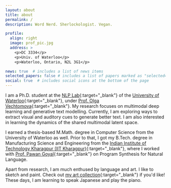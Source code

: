 ```yaml
---
layout: about
title: about
permalink: /
description: Word Nerd. Sherlockologist. Vegan.

profile:
  align: right
  image: prof_pic.jpg
  address: >
    <p>DC 3334</p>
    <p>Univ. of Waterloo</p>
    <p>Waterloo, Ontario, N2L 3G1</p>

news: true  # includes a list of news items
selected_papers: false # includes a list of papers marked as "selected={true}"
social: true  # includes social icons at the bottom of the page
---
```


I am a Ph.D. student at the [NLP Lab](https://ov-research.uwaterloo.ca/NLP_lab.html){:target="\_blank"} of the [University of Waterloo](https://cs.uwaterloo.ca/){:target="\_blank"}, under [Prof. Olga Vechtomova](https://ov-research.uwaterloo.ca/){:target="\_blank"}.
My research focuses on multimodal deep learning and generative text modelling.
Currently, I am exploring ways to extract visual and auditory cues to generate better text.
I am also interested in learning the dynamics of the shared multimodal latent space.

I earned a thesis-based M.Math. degree in Computer Science from the University of Waterloo as well.
Prior to that, I got my B.Tech. degree in Manufacturing Science and Engineering from the [Indian Institute of Technology Kharagpur (IIT Kharagpur)](http://iitkgp.ac.in/){:target="\_blank"}, where I worked with [Prof. Pawan Goyal](https://cse.iitkgp.ac.in/~pawang/){:target="\_blank"} on Program Synthesis for Natural Language.

Apart from research, I am much enthused by language and art.
I like to sketch and paint.
Check out [my art collection](https://photos.app.goo.gl/no5gipGp9HGyZrR28){:target="\_blank"} if you'd like!
These days, I am learning to speak Japanese and play the piano.
